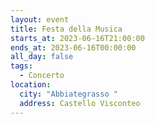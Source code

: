 ```yaml
---
layout: event
title: Festa della Musica
starts_at: 2023-06-16T21:00:00
ends_at: 2023-06-16T00:00:00
all_day: false
tags:
  - Concerto
location:
  city: "Abbiategrasso "
  address: Castello Visconteo
---
```

